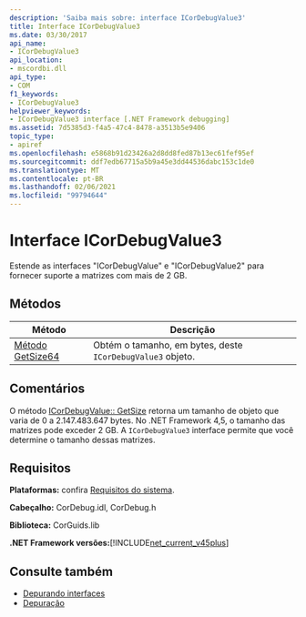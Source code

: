 ```yaml
---
description: 'Saiba mais sobre: interface ICorDebugValue3'
title: Interface ICorDebugValue3
ms.date: 03/30/2017
api_name:
- ICorDebugValue3
api_location:
- mscordbi.dll
api_type:
- COM
f1_keywords:
- ICorDebugValue3
helpviewer_keywords:
- ICorDebugValue3 interface [.NET Framework debugging]
ms.assetid: 7d5385d3-f4a5-47c4-8478-a3513b5e9406
topic_type:
- apiref
ms.openlocfilehash: e5868b91d23426a2d8dd8fed87b13ec61fef95ef
ms.sourcegitcommit: ddf7edb67715a5b9a45e3dd44536dabc153c1de0
ms.translationtype: MT
ms.contentlocale: pt-BR
ms.lasthandoff: 02/06/2021
ms.locfileid: "99794644"
---
```

# <a name="icordebugvalue3-interface"></a>Interface ICorDebugValue3

Estende as interfaces "ICorDebugValue" e "ICorDebugValue2" para fornecer suporte a matrizes com mais de 2 GB.  
  
## <a name="methods"></a>Métodos  
  
|Método|Descrição|  
|------------|-----------------|  
|[Método GetSize64](icordebugvalue3-getsize64-method.md)|Obtém o tamanho, em bytes, deste `ICorDebugValue3` objeto.|  
  
## <a name="remarks"></a>Comentários  

 O método [ICorDebugValue:: GetSize](icordebugvalue3-getsize64-method.md) retorna um tamanho de objeto que varia de 0 a 2.147.483.647 bytes. No .NET Framework 4,5, o tamanho das matrizes pode exceder 2 GB. A `ICorDebugValue3` interface permite que você determine o tamanho dessas matrizes.  
  
## <a name="requirements"></a>Requisitos  

 **Plataformas:** confira [Requisitos do sistema](../../get-started/system-requirements.md).  
  
 **Cabeçalho:** CorDebug.idl, CorDebug.h  
  
 **Biblioteca:** CorGuids.lib  
  
 **.NET Framework versões:**[!INCLUDE[net_current_v45plus](../../../../includes/net-current-v45plus-md.md)]  
  
## <a name="see-also"></a>Consulte também

- [Depurando interfaces](debugging-interfaces.md)
- [Depuração](index.md)
